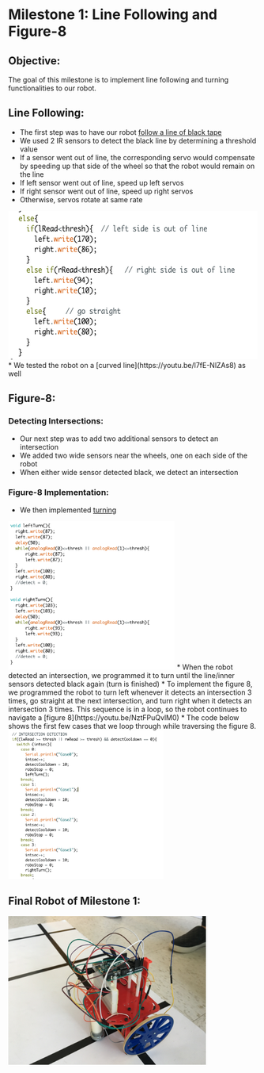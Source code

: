 # Milestone 1: Line Following and Figure-8

## Objective:
The goal of this milestone is to implement line following and turning functionalities to our robot.

## Line Following:
* The first step was to have our robot [follow a line of black tape](https://youtu.be/ZP58UEu52JQ)
* We used 2 IR sensors to detect the black line by determining a threshold value
* If a sensor went out of line, the corresponding servo would compensate by speeding up that side of the wheel so that the robot would remain on the line
 * If left sensor went out of line, speed up left servos
 * If right sensor went out of line, speed up right servos
 * Otherwise, servos rotate at same rate
 <img src="https://github.com/sk2282/ECE3400_Team8/blob/master/pictures/Milestone1/line_following.png?raw=true" height="300" />
* We tested the robot on a [curved line](https://youtu.be/l7fE-NlZAs8) as well

## Figure-8:
### Detecting Intersections:
* Our next step was to add two additional sensors to detect an intersection
* We added two wide sensors near the wheels, one on each side of the robot
* When either wide sensor detected black, we detect an intersection

### Figure-8 Implementation:
* We then implemented [turning](https://youtu.be/I4GyVfHf1CU)
<img src="https://github.com/sk2282/ECE3400_Team8/blob/master/pictures/Milestone1/turn_functions.png?raw=true" height="300" />
* When the robot detected an intersection, we programmed it to turn until the line/inner sensors detected black again (turn is finished)
* To implement the figure 8, we programmed the robot to turn left whenever it detects an intersection 3 times, go straight at the next intersection, and turn right when it detects an intersection 3 times. This sequence is in a loop, so the robot continues to navigate a [figure 8](https://youtu.be/NztFPuQvlM0)
* The code below shows the first few cases that we loop through while traversing the figure 8.
<img src="https://github.com/sk2282/ECE3400_Team8/blob/master/pictures/Milestone1/figure_eight.png?raw=true" height="300" />

## Final Robot of Milestone 1:
<img src="https://github.com/sk2282/ECE3400_Team8/blob/master/pictures/Milestone1/final.JPG?raw=true" height="300" />
